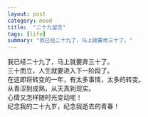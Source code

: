 ```yaml
---
layout: post
category: mood
title:  "二十九留念"
tags: [life]
summary: "我已经二十九了，马上就要奔三十了。"
---
```

我已经二十九了，马上就要奔三十了。  
三十而立，人生就要进入下一阶段了。  
在这即将转变的一年，有太多事情，太多的转变。  
从青涩到成熟，从天真到现实。  
心情又怎样随时光变动呢！  
纪念我的二十九岁，纪念我逝去的青春！  
